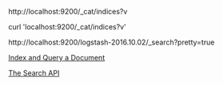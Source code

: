
http://localhost:9200/_cat/indices?v

curl 'localhost:9200/_cat/indices?v'

http://localhost:9200/logstash-2016.10.02/_search?pretty=true

[Index and Query a Document](https://www.elastic.co/guide/en/elasticsearch/reference/1.4/_index_and_query_a_document.html)

[The Search API](https://www.elastic.co/guide/en/elasticsearch/reference/1.4/_the_search_api.html)
